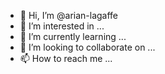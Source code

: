 - 👋 Hi, I’m @arian-lagaffe
- 👀 I’m interested in ...
- 🌱 I’m currently learning ...
- 💞️ I’m looking to collaborate on ...
- 📫 How to reach me ...

<!---
arian-lagaffe/arian-lagaffe is a ✨ special ✨ repository because its `README.md` (this file) appears on your GitHub profile.
You can click the Preview link to take a look at your changes.
--->

